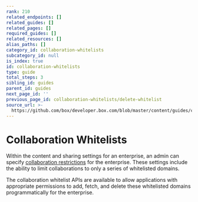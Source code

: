 ```yaml
---
rank: 210
related_endpoints: []
related_guides: []
related_pages: []
required_guides: []
related_resources: []
alias_paths: []
category_id: collaboration-whitelists
subcategory_id: null
is_index: true
id: collaboration-whitelists
type: guide
total_steps: 3
sibling_id: guides
parent_id: guides
next_page_id: ''
previous_page_id: collaboration-whitelists/delete-whitelist
source_url: >-
  https://github.com/box/developer.box.com/blob/master/content/guides/collaboration-whitelists/index.md
---
```


<!-- alex disable whitelist -->

# Collaboration Whitelists

Within the content and sharing settings for an enterprise, an admin can specify
[collaboration restrictions][collab-restrictions] for the enterprise. These
settings include the ability to limit collaborations to only a series of
whitelisted domains.

The collaboration whitelist APIs are available to allow applications with
appropriate permissions to add, fetch, and delete these whitelisted domains
programmatically for the enterprise.

[collab-restrictions]: https://community.box.com/t5/How-to-Guides-for-Admins/Content-and-sharing-settings-for-your-enterprise/ta-p/174#toc-hId--670854033
